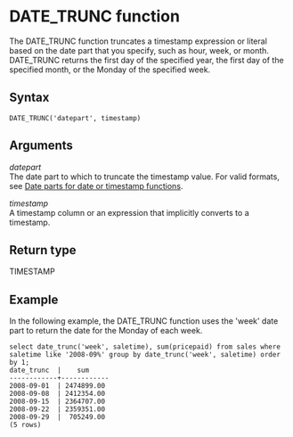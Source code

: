 # DATE\_TRUNC function<a name="r_DATE_TRUNC"></a>

The DATE\_TRUNC function truncates a timestamp expression or literal based on the date part that you specify, such as hour, week, or month\. DATE\_TRUNC returns the first day of the specified year, the first day of the specified month, or the Monday of the specified week\. 

## Syntax<a name="r_DATE_TRUNC-synopsis"></a>

```
DATE_TRUNC('datepart', timestamp)
```

## Arguments<a name="r_DATE_TRUNC-arguments"></a>

 *datepart*   
The date part to which to truncate the timestamp value\. For valid formats, see [Date parts for date or timestamp functions](r_Dateparts_for_datetime_functions.md)\. 

 *timestamp*   
A timestamp column or an expression that implicitly converts to a timestamp\.

## Return type<a name="r_DATE_TRUNC-return-type"></a>

TIMESTAMP

## Example<a name="r_DATE_TRUNC-example"></a>

In the following example, the DATE\_TRUNC function uses the 'week' date part to return the date for the Monday of each week\. 

```
select date_trunc('week', saletime), sum(pricepaid) from sales where
saletime like '2008-09%' group by date_trunc('week', saletime) order by 1;
date_trunc  |    sum
------------+------------
2008-09-01  | 2474899.00
2008-09-08  | 2412354.00
2008-09-15  | 2364707.00
2008-09-22  | 2359351.00
2008-09-29  |  705249.00
(5 rows)
```